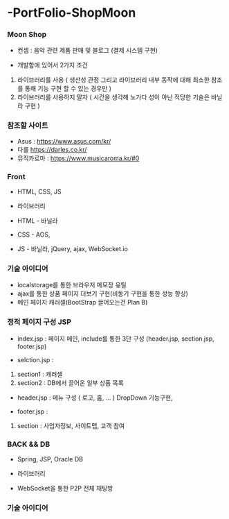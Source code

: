 # -PortFolio-ShopMoon
### Moon Shop
- 컨셉 : 음악 관련 제품 판매 및 블로그 (결제 시스템 구현)

- 개발함에 있어서 2가지 조건
1. 라이브러리를 사용 ( 생산성 관점 그리고 라이브러리 내부 동작에 대해 최소한 참조를 통해 기능 구현 할 수 있는 경우만 )
2. 라이브러리를 사용하지 말자 ( 시간을 생각해 노가다 성이 아닌 적당한 기술은 바닐라 구현 )

### 참조할 사이트
- Asus : https://www.asus.com/kr/
- 다를 https://darles.co.kr/
- 뮤직카로마 : https://www.musicaroma.kr/#0


### Front
- HTML, CSS, JS

- 라이브러리
- HTML - 바닐라
- CSS - AOS,
- JS - 바닐라, jQuery, ajax, WebSocket.io

### 기술 아이디어
- localstorage를 통한 브라우저 메모장 유틸
- ajax를 통한 상품 페이지 더보기 구현(비동기 구현을 통한 성능 향상) 
- 메인 페이지 캐러셀(BootStrap 끌어오는건 Plan B)

### 정적 페이지 구성 JSP
- index.jsp : 페이지 메인, include를 통한 3단 구성 (header.jsp, section.jsp, footer.jsp)

- selction.jsp :
 1. section1 : 캐러셀 
 2.  section2 : DB에서 끌어온 일부 상품 목록

- header.jsp : 메뉴 구성 ( 로고, 홈, ... )
  DropDown 기능구현,

- footer.jsp : 
 1. section : 사업자정보, 사이트맵, 고객 참여

### BACK && DB
- Spring, JSP, Oracle DB

- 라이브러리
- WebSocket을 통한 P2P 전체 채팅방
 
### 기술 아이디어
